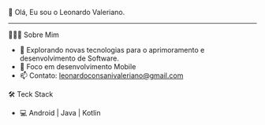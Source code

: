 👋 Olá, Eu sou o Leonardo Valeriano.
______________________________________________

👨🏻‍💻 Sobre Mim

- 👀 Explorando novas tecnologias para o aprimoramento e desenvolvimento de Software.
- 🌱 Foco em desenvolvimento Mobile   
- 📫 Contato: leonardoconsanivaleriano@gmail.com
 
 
🛠 Teck Stack

- 💻  Android | Java | Kotlin


<!---
Leonardocvaleriano/Leonardocvaleriano is a ✨ special ✨ repository because its `README.md` (this file) appears on your GitHub profile.
You can click the Preview link to take a look at your changes.
--->

